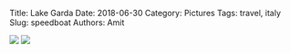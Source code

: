 Title: Lake Garda
Date: 2018-06-30
Category: Pictures
Tags: travel, italy
Slug: speedboat
Authors: Amit

<div class="imagepost">
<img src="/images/garda1.jpg" class="imageitem large" />
<img src="/images/garda2.jpg" class="imageitem large" />
</div>
